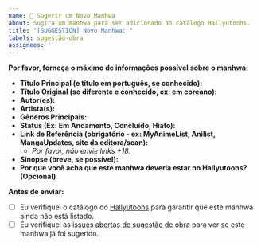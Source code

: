 ```yaml
---
name: 📖 Sugerir um Novo Manhwa
about: Sugira um manhwa para ser adicionado ao catálogo Hallyutoons.
title: "[SUGGESTION] Novo Manhwa: "
labels: sugestão-obra
assignees: '' 
---
```


**Por favor, forneça o máximo de informações possível sobre o manhwa:**

*   **Título Principal (e título em português, se conhecido):**
*   **Título Original (se diferente e conhecido, ex: em coreano):**
*   **Autor(es):**
*   **Artista(s):**
*   **Gêneros Principais:**
*   **Status (Ex: Em Andamento, Concluído, Hiato):**
*   **Link de Referência (obrigatório - ex: MyAnimeList, Anilist, MangaUpdates, site da editora/scan):**
    *   *Por favor, não envie links +18.*
*   **Sinopse (breve, se possível):**
*   **Por que você acha que este manhwa deveria estar no Hallyutoons? (Opcional)**

**Antes de enviar:**
- [ ] Eu verifiquei o catálogo do [Hallyutoons](https://hallyutoons.site) para garantir que este manhwa ainda não está listado.
- [ ] Eu verifiquei as [issues abertas de sugestão de obra](https://github.com/REEDScx/hallyutoons-catalog/issues?q=is%3Aissue+is%3Aopen+label%3Asugest%C3%A3o-obra) para ver se este manhwa já foi sugerido.

